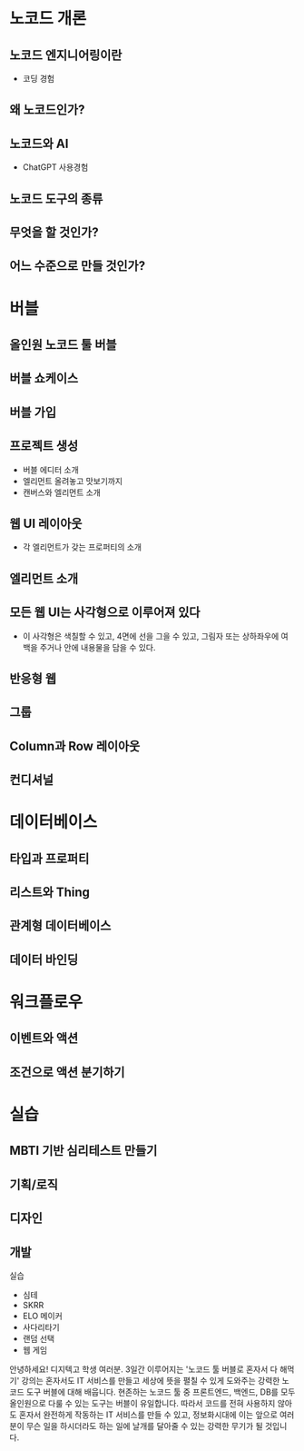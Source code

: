# 노코드 개론
## 노코드 엔지니어링이란
- 코딩 경험
## 왜 노코드인가?
## 노코드와 AI
- ChatGPT 사용경험
## 노코드 도구의 종류
## 무엇을 할 것인가?
## 어느 수준으로 만들 것인가?
# 버블
## 올인원 노코드 툴 버블
## 버블 쇼케이스
## 버블 가입
## 프로젝트 생성
- 버블 에디터 소개
- 엘리먼트 올려놓고 맛보기까지
- 캔버스와 엘리먼트 소개
## 웹 UI 레이아웃
- 각 엘리먼트가 갖는 프로퍼티의 소개
## 엘리먼트 소개
## 모든 웹 UI는 사각형으로 이루어져 있다
- 이 사각형은 색칠할 수 있고, 4면에 선을 그을 수 있고, 그림자 또는 상하좌우에 여백을 주거나 안에 내용물을 담을 수 있다.
## 반응형 웹
## 그룹
## Column과 Row 레이아웃
## 컨디셔널
# 데이터베이스
## 타입과 프로퍼티
## 리스트와 Thing
## 관계형 데이터베이스
## 데이터 바인딩

# 워크플로우

## 이벤트와 액션
## 조건으로 액션 분기하기

# 실습

## MBTI 기반 심리테스트 만들기
## 기획/로직
## 디자인
## 개발


실습
- 심테
- SKRR
- ELO 메이커
- 사다리타기
- 랜덤 선택
- 웹 게임

안녕하세요! 디지텍고 학생 여러분. 3일간 이루어지는 '노코드 툴 버블로 혼자서 다 해먹기' 강의는 혼자서도 IT 서비스를 만들고 세상에 뜻을 펼칠 수 있게 도와주는 강력한 노코드 도구 버블에 대해 배웁니다. 현존하는 노코드 툴 중 프론트엔드, 백엔드, DB를 모두 올인원으로 다룰 수 있는 도구는 버블이 유일합니다. 따라서 코드를 전혀 사용하지 않아도 혼자서 완전하게 작동하는 IT 서비스를 만들 수 있고, 정보화시대에 이는 앞으로 여러분이 무슨 일을 하시더라도 하는 일에 날개를 달아줄 수 있는 강력한 무기가 될 것입니다. 